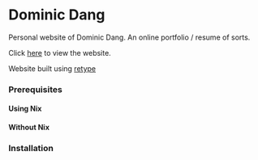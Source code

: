 # Dominic Dang

Personal website of Dominic Dang. An online portfolio / resume of sorts.

Click [here]() to view the website.

Website built using [retype](https://retype.com/)

### Prerequisites

#### Using Nix

#### Without Nix

### Installation
